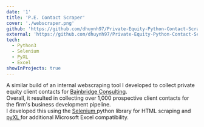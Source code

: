 ```yaml
---
date: '1'
title: 'P.E. Contact Scraper'
cover: './webscraper.png'
github: 'https://github.com/dhuynh97/Private-Equity-Python-Contact-Scraper'
external: 'https://github.com/dhuynh97/Private-Equity-Python-Contact-Scraper'
tech:
  - Python3
  - Selenium
  - PyXL
  - Excel
showInProjects: true
---
```


A similar build of an internal webscraping tool I developed to collect private equity client contacts for <a href = 'https://bainbridgeconsulting.com' target="_blank">Bainbridge Consulting</a>.
<br> Overall, it resulted in collecting over 1,000 prospective client contacts for the firm's business development pipeline. 
<br>I developed this using the <a href = 'https://pypi.org/project/selenium/' target="_blank">Selenium </a> python library for HTML scraping and <a href = 'https://www.python-excel.org/' target="_blank">pyXL </a> for additional Microsoft Excel compatibility.